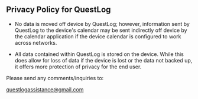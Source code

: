 ## Privacy Policy for QuestLog 

- No data is moved off device by QuestLog; however, information sent by QuestLog to the device's calendar may be sent indirectly off device by the calendar application if the device calendar is configured to work across networks.

- All data contained within QuestLog is stored on the device. While this does allow for loss of data if the device is lost or the data not backed up, it offers more protection of privacy for the end user.

Please send any comments/inquiries to:
   
questlogassistance@gmail.com

